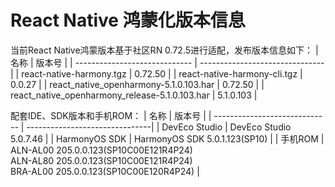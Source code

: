 # React Native 鸿蒙化版本信息
当前React Native鸿蒙版本基于社区RN 0.72.5进行适配，发布版本信息如下：
| 名称                          | 版本号                            |
| ----------------------------- | -------------------------------|
| react-native-harmony.tgz        | 0.72.50 |
| react-native-harmony-cli.tgz    | 0.0.27 |
| react_native_openharmony-5.1.0.103.har                          | 0.72.50 |
| react_native_openharmony_release-5.1.0.103.har                  | 5.1.0.103 |

配套IDE、SDK版本和手机ROM：
| 名称                          | 版本号                            |
| ----------------------------- | -------------------------------|
| DevEco Studio     | DevEco Studio 5.0.7.46 |
| HarmonyOS SDK     | HarmonyOS SDK 5.0.1.123(SP10) |
| 手机ROM           | ALN-AL00 205.0.0.123(SP10C00E121R4P24) <br> ALN-AL80 205.0.0.123(SP10C00E121R4P24) <br> BRA-AL00 205.0.0.123(SP10C00E120R4P24) |


